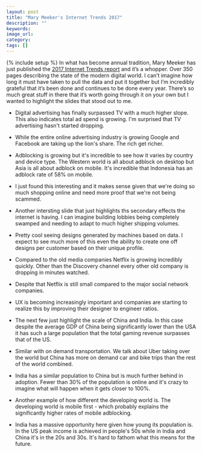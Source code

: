 ```yaml
---
layout: post
title: "Mary Meeker's Internet Trends 2017"
description: ""
keywords:
image_url:
category:
tags: []
---
```

{% include setup %}
In what has become annual tradition, Mary Meeker has just published the [2017 Internet Trends report](http://dq756f9pzlyr3.cloudfront.net/file/Internet+Trends+2017+Report.pdf) and it’s a whopper. Over 350 pages describing the state of the modern digital world. I can’t imagine how long it must have taken to pull the data and put it together but I’m incredibly grateful that it’s been done and continues to be done every year. There’s so much great stuff in there that it’s worth going through it on your own but I wanted to highlight the slides that stood out to me.

<ul class="thumbnails">
  <li>
    <div class="thumbnail">
      <amp-img src="{{ IMG_PATH }}mm-advertising-tv.png" alt="Digital vs tv advertising" width="1910" height="1432" layout="responsive"></amp-img>
      <p class="caption">Digital advertising has finally surpassed TV with a much higher slope. This also indicates total ad spend is growing. I'm surprised that TV advertising hasn't started dropping.</p>
    </div>
  </li>

  <li>
    <div class="thumbnail">
      <amp-img src="{{ IMG_PATH }}mm-google-fb-ad.png" alt="Google vs FB vs others" width="1914" height="1428" layout="responsive"></amp-img>
      <p class="caption">While the entire online advertising industry is growing Google and Facebook are taking up the lion's share. The rich get richer.</p>
    </div>
  </li>

  <li>
    <div class="thumbnail">
      <amp-img src="{{ IMG_PATH }}mm-adblock.png" alt="Adblock rates" width="1910" height="1434" layout="responsive"></amp-img>
      <p class="caption">Adblocking is growing but it's incredible to see how it varies by country and device type. The Western world is all about adblock on desktop but Asia is all about adblock on mobile. It's incredible that Indonesia has an adblock rate of 58% on mobile.</p>
    </div>
  </li>

  <li>
    <div class="thumbnail">
      <amp-img src="{{ IMG_PATH }}mm-how-it-works.png" alt="How do things work?" width="1910" height="1426" layout="responsive"></amp-img>
      <p class="caption">I just found this interesting and it makes sense given that we're doing so much shopping online and need more proof that we're not being scammed.</p>
    </div>
  </li>

  <li>
    <div class="thumbnail">
      <amp-img src="{{ IMG_PATH }}mm-landlord-storage.png" alt="Landlords need more storage space" width="1914" height="1434" layout="responsive"></amp-img>
      <p class="caption">Another intersting slide that just highlights ths secondary effects the internet is having. I can imagine building lobbies being completely swamped and needing to adapt to much higher shipping volumes.</p>
    </div>
  </li>

  <li>
    <div class="thumbnail">
      <amp-img src="{{ IMG_PATH }}mm-stitchfix-ai-clothing.png" alt="Stitchfix selling AI generated clothing" width="1908" height="1428" layout="responsive"></amp-img>
      <p class="caption">Pretty cool seeing designs generated by machines based on data. I expect to see much more of this even the ability to create one off designs per customer based on their unique profile.</p>
    </div>
  </li>

  <li>
    <div class="thumbnail">
      <amp-img src="{{ IMG_PATH }}mm-netflix.png" alt="Netflix is growing quickly" width="1912" height="1430" layout="responsive"></amp-img>
      <p class="caption">Compared to the old media companies Netflix is growing incredibly quickly. Other than the Discovery channel every other old company is dropping in minutes watched.</p>
    </div>
  </li>

  <li>
    <div class="thumbnail">
      <amp-img src="{{ IMG_PATH }}mm-netflix-2.png" alt="But it's still small" width="1914" height="1430" layout="responsive"></amp-img>
      <p class="caption">Despite that Netflix is still small compared to the major social network companies.</p>
    </div>
  </li>

  <li>
    <div class="thumbnail">
      <amp-img src="{{ IMG_PATH }}mm-ux-ratio.png" alt="Designers vs engineer ratio" width="1910" height="1424" layout="responsive"></amp-img>
      <p class="caption">UX is becoming increasingly important and companies are starting to realize this by improving their designer to engineer ratios.</p>
    </div>
  </li>

  <li>
    <div class="thumbnail">
      <amp-img src="{{ IMG_PATH }}mm-china-gaming.png" alt="Gaming is huge in China" width="1910" height="1434" layout="responsive"></amp-img>
      <p class="caption">The next few just highlight the scale of China and India. In this case despite the average GDP of China being significantly lower than the USA it has such a large population that the total gaming revenue surpasses that of the US.</p>
    </div>
  </li>

  <li>
    <div class="thumbnail">
      <amp-img src="{{ IMG_PATH }}mm-china-transportation.png" alt="On demand transportation in China" width="1908" height="1430" layout="responsive"></amp-img>
      <p class="caption">Similar with on demand transportation. We talk about Uber taking over the world but China has more on demand car and bike trips than the rest of the world combined.</p>
    </div>
  </li>

  <li>
    <div class="thumbnail">
      <amp-img src="{{ IMG_PATH }}mm-india-penetration.png" alt="Internet in India" width="1910" height="1430" layout="responsive"></amp-img>
      <p class="caption">India has a similar population to China but is much further behind in adoption. Fewer than 30% of the population is online and it's crazy to imagine what will happen when it gets closer to 100%.</p>
    </div>
  </li>

  <li>
    <div class="thumbnail">
      <amp-img src="{{ IMG_PATH }}mm-mobile-usage.png" alt="Mobile usage" width="1912" height="1434" layout="responsive"></amp-img>
      <p class="caption">Another example of how different the developing world is. The developing world is mobile first - which probably explains the significantly higher rates of mobile adblocking.</p>
    </div>
  </li>

  <li>
    <div class="thumbnail">
      <amp-img src="{{ IMG_PATH }}mm-age-income-distribution.png" alt="Mobile usage" width="1908" height="1426" layout="responsive"></amp-img>
      <p class="caption">India has a massive opportunity here given how young its population is. In the US peak income is achieved in people's 50s while in India and China it's in the 20s and 30s. It's hard to fathom what this means for the future.</p>
    </div>
  </li>
</ul>
